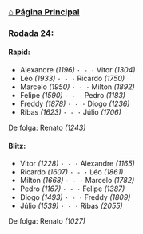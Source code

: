 ### [⌂ Página Principal](https://grupo-de-xadrez.github.io/)

### Rodada 24:

#### Rapid:

* Alexandre *(1196)* `· - ·` Vitor *(1304)*  
* Léo *(1933)* `· - ·` Ricardo *(1750)*  
* Marcelo *(1950)* `· - ·` Milton *(1892)*  
* Felipe *(1590)* `· - ·` Pedro *(1183)*  
* Freddy *(1878)* `· - ·` Diogo *(1236)*  
* Ribas *(1623)* `· - ·` Júlio *(1706)*  

De folga: Renato *(1243)*

#### Blitz:

* Vitor *(1228)* `· - ·` Alexandre *(1165)*  
* Ricardo *(1607)* `· - ·` Léo *(1861)*  
* Milton *(1668)* `· - ·` Marcelo *(1782)*  
* Pedro *(1167)* `· - ·` Felipe *(1387)*  
* Diogo *(1493)* `· - ·` Freddy *(1809)*  
* Júlio *(1539)* `· - ·` Ribas *(2055)*  

De folga: Renato *(1027)*

